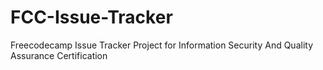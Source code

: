 # FCC-Issue-Tracker
Freecodecamp Issue Tracker Project for Information Security And Quality Assurance Certification
